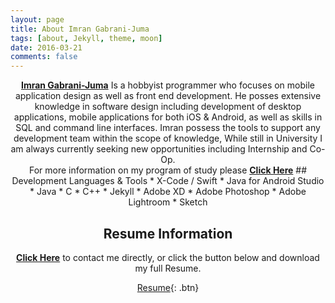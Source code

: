 ```yaml
---
layout: page
title: About Imran Gabrani-Juma
tags: [about, Jekyll, theme, moon]
date: 2016-03-21
comments: false
---
```


<center><a href="https://www.linkedin.com/in/imran-juma-939173129/"><b>Imran Gabrani-Juma</b></a> Is a hobbyist programmer who focuses on mobile application design as well as front end development. He posses extensive knowledge in software design including development of desktop applications, mobile applications for both iOS & Android, as well as skills in SQL and command line interfaces. Imran possess the tools to support any development team within the scope of knowledge, While still in University I am always currently seeking new opportunities including Internship and Co-Op.</center>

<center> For more information on my program of study please <a href="https://www.linkedin.com/in/imran-juma-939173129/"><b>Click Here</b></a>
## Development Languages & Tools
* X-Code / Swift
* Java for Android Studio
* Java
* C
* C++
* Jekyll
* Adobe XD
* Adobe Photoshop
* Adobe Lightroom
* Sketch

## Resume Information

<center><a href="https://www.linkedin.com/in/imran-juma-939173129/"><b>Click Here</b></a> to contact me directly, or click the button below and download my full Resume.</center>

[Resume](https://drive.google.com/file/d/19w_rXBwo4_NmAZ033eFC_iXMr30HH9M5/view?usp=sharing){: .btn}
